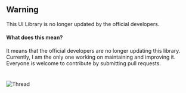 ## Warning
This UI Library is no longer updated by the official developers. 

#### What does this mean?
It means that the official developers are no longer updating this library. Currently, I am the only one working on maintaining and improving it. Everyone is welcome to contribute by submitting pull requests.
#
![Thread](https://user-images.githubusercontent.com/77512805/164973978-31f19af4-528a-4af0-9ba8-21bc22e668ef.png)
